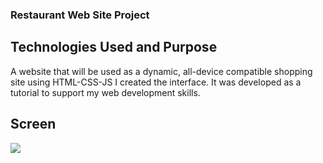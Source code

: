 ### Restaurant Web Site Project

## Technologies Used and Purpose

A website that will be used as a dynamic, all-device compatible shopping site using HTML-CSS-JS
I created the interface. 
It was developed as a tutorial to support my web development skills.

## Screen
![](screen.gif)
